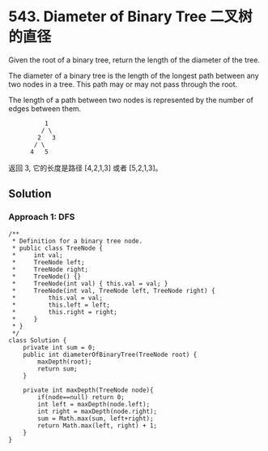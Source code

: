 # 543. Diameter of Binary Tree 二叉树的直径

Given the root of a binary tree, return the length of the diameter of the tree.

The diameter of a binary tree is the length of the longest path between any two nodes in a tree. This path may or may not pass through the root.

The length of a path between two nodes is represented by the number of edges between them.

```
          1
         / \
        2   3
       / \     
      4   5 
```
返回 3, 它的长度是路径 [4,2,1,3] 或者 [5,2,1,3]。


## Solution

### Approach 1: DFS

```
/**
 * Definition for a binary tree node.
 * public class TreeNode {
 *     int val;
 *     TreeNode left;
 *     TreeNode right;
 *     TreeNode() {}
 *     TreeNode(int val) { this.val = val; }
 *     TreeNode(int val, TreeNode left, TreeNode right) {
 *         this.val = val;
 *         this.left = left;
 *         this.right = right;
 *     }
 * }
 */
class Solution {
    private int sum = 0;
    public int diameterOfBinaryTree(TreeNode root) {
        maxDepth(root);
        return sum;
    }

    private int maxDepth(TreeNode node){
        if(node==null) return 0;
        int left = maxDepth(node.left);
        int right = maxDepth(node.right);
        sum = Math.max(sum, left+right);
        return Math.max(left, right) + 1;
    }
}
```
